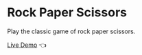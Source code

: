 # Rock Paper Scissors
Play the classic game of rock paper scissors.

[Live Demo](https://timkrauseus.github.io/my-library/) :point_left: